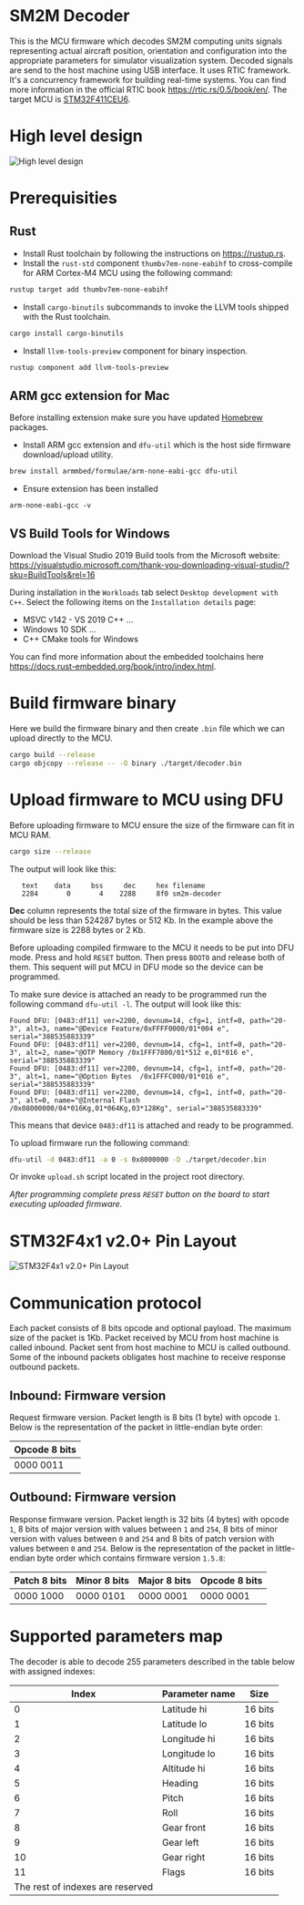 # SM2M Decoder
This is the MCU firmware which decodes SM2M computing units signals representing actual aircraft position, orientation and configuration into the appropriate parameters for simulator visualization system. Decoded signals are send to the host machine using USB interface. It uses RTIC framework. It's a concurrency framework for building real-time systems. You can find more information in the official RTIC book https://rtic.rs/0.5/book/en/. The target MCU is [STM32F411CEU6](https://www.st.com/en/microcontrollers-microprocessors/stm32f411ce.html).

# High level design
![High level design](../doc/sm2m-decoder.svg)

# Prerequisities
## Rust
- Install Rust toolchain by following the instructions on https://rustup.rs.
- Install the `rust-std` component `thumbv7em-none-eabihf` to cross-compile for ARM Cortex-M4 MCU using the following command:
```bash
rustup target add thumbv7em-none-eabihf
```
- Install `cargo-binutils` subcommands to invoke the LLVM tools shipped with the Rust toolchain.
```bash
cargo install cargo-binutils 
```
- Install `llvm-tools-preview` component for binary inspection.
```bash
rustup component add llvm-tools-preview
```

## ARM gcc extension for Mac
Before installing extension make sure you have updated [Homebrew](https://brew.sh) packages.
- Install ARM gcc extension and `dfu-util` which is the host side firmware download/upload utility.
```bash
brew install armmbed/formulae/arm-none-eabi-gcc dfu-util
```
- Ensure extension has been installed
```
arm-none-eabi-gcc -v
```

## VS Build Tools for Windows
Download the Visual Studio 2019 Build tools from the Microsoft website: https://visualstudio.microsoft.com/thank-you-downloading-visual-studio/?sku=BuildTools&rel=16

During installation in the `Workloads` tab select `Desktop development with C++`. Select the following items on the `Installation details` page:
- MSVC v142 - VS 2019 C++ ...
- Windows 10 SDK ...
- C++ CMake tools for Windows

You can find more information about the embedded toolchains here https://docs.rust-embedded.org/book/intro/index.html.

# Build firmware binary
Here we build the firmware binary and then create `.bin` file which we can upload directly to the MCU.
```bash
cargo build --release
cargo objcopy --release -- -O binary ./target/decoder.bin
```

# Upload firmware to MCU using DFU
Before uploading firmware to MCU ensure the size of the firmware can fit in MCU RAM.
```bash
cargo size --release
```

The output will look like this:
```
   text    data     bss     dec     hex filename
   2284       0       4    2288     8f0 sm2m-decoder
```

**Dec** column represents the total size of the firmware in bytes. This value should be less than 524287 bytes or 512 Kb. In the example above the firmware size is 2288 bytes or 2 Kb.

Before uploading compiled firmware to the MCU it needs to be put into DFU mode. Press and hold `RESET` button. Then press `BOOT0` and release both of them. This sequent will put MCU in DFU mode so the device can be programmed.

To make sure device is attached an ready to be programmed run the following command `dfu-util -l`. The output will look like this:
```
Found DFU: [0483:df11] ver=2200, devnum=14, cfg=1, intf=0, path="20-3", alt=3, name="@Device Feature/0xFFFF0000/01*004 e", serial="388535883339"
Found DFU: [0483:df11] ver=2200, devnum=14, cfg=1, intf=0, path="20-3", alt=2, name="@OTP Memory /0x1FFF7800/01*512 e,01*016 e", serial="388535883339"
Found DFU: [0483:df11] ver=2200, devnum=14, cfg=1, intf=0, path="20-3", alt=1, name="@Option Bytes  /0x1FFFC000/01*016 e", serial="388535883339"
Found DFU: [0483:df11] ver=2200, devnum=14, cfg=1, intf=0, path="20-3", alt=0, name="@Internal Flash  /0x08000000/04*016Kg,01*064Kg,03*128Kg", serial="388535883339"
```

This means that device `0483:df11` is attached and ready to be programmed.

To upload firmware run the following command:
```bash
dfu-util -d 0483:df11 -a 0 -s 0x8000000 -D ./target/decoder.bin
```
Or invoke `upload.sh` script located in the project root directory.

_After programming complete press `RESET` button on the board to start executing uploaded firmware._

# STM32F4x1 v2.0+ Pin Layout
![STM32F4x1 v2.0+ Pin Layout](../doc/STM32F4x1.jpg)

# Communication protocol
Each packet consists of 8 bits opcode and optional payload. The maximum size of the packet is 1Kb. Packet received by MCU from host machine is called inbound. Packet sent from host machine to MCU is called outbound. Some of the inbound packets obligates host machine to receive response outbound packets.

## Inbound: Firmware version
Request firmware version. Packet length is 8 bits (1 byte) with opcode `1`. Below is the representation of the packet in little-endian byte order:

|Opcode 8 bits|
| --- |
|0000 0011|

## Outbound: Firmware version
Response firmware version. Packet length is 32 bits (4 bytes) with opcode `1`, 8 bits of major version with values between `1` and `254`, 8 bits of minor version with values between `0` and `254` and 8 bits of patch version with values between `0` and `254`. Below is the representation of the packet in little-endian byte order which contains firmware version `1.5.8`:

|Patch 8 bits|Minor 8 bits|Major 8 bits|Opcode 8 bits|
| --- | --- | --- | --- |
|0000 1000|0000 0101|0000 0001|0000 0001|

# Supported parameters map
The decoder is able to decode 255 parameters described in the table below with assigned indexes:

|Index|Parameter name|Size|
| --- | --- | --- |
|0|Latitude hi|16 bits|
|1|Latitude lo|16 bits|
|2|Longitude hi|16 bits|
|3|Longitude lo|16 bits|
|4|Altitude hi|16 bits|
|5|Heading|16 bits|
|6|Pitch|16 bits|
|7|Roll|16 bits|
|8|Gear front|16 bits|
|9|Gear left|16 bits|
|10|Gear right|16 bits|
|11|Flags|16 bits|
|The rest of indexes are reserved|
